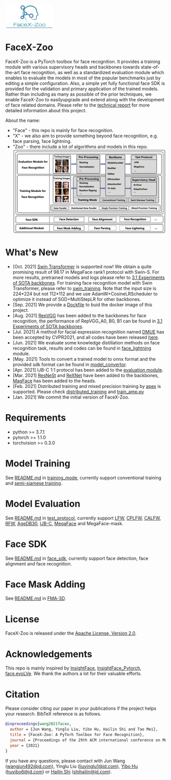 <img src="./data/images/logo.png" width="150" >

# FaceX-Zoo
FaceX-Zoo is a PyTorch toolbox for face recognition. It provides a training module with various supervisory heads and backbones towards state-of-the-art face recognition, as well as a standardized evaluation module which enables to evaluate the models in most of the popular benchmarks just by editing a simple configuration. Also, a simple yet fully functional face SDK is provided for the validation and primary application of the trained models. Rather than including as many as possible of the prior techniques, we enable FaceX-Zoo to easilyupgrade and extend along with the development of face related domains. Please refer to the [technical report](https://arxiv.org/pdf/2101.04407.pdf) for more detailed information about this project.
  
About the name:
* "Face" - this repo is mainly for face recognition.
* "X" - we also aim to provide something beyond face recognition, e.g. face parsing, face lightning.
* "Zoo" - there include a lot of algorithms and models in this repo.
![image](data/images/arch.jpg)

# What's New
- [Oct. 2021] [Swin Transformer](https://arxiv.org/pdf/2103.14030.pdf) is supported now! We obtain a quite promising result of 98.17 in MegaFace rank1 protocol with Swin-S. For more results, pretrained models and logs please refer to [3.1 Experiments of SOTA backbones](training_mode/README.md). For training face recognition model with Swin Transformer, please refer to [swin_training](training_mode/swin_training). Note that the input size is 224\*224 but not 112\*112 and we use AdamW+CosineLRScheduler to optimize it instead of SGD+MultiStepLR for other backbones.
- [Sep. 2021] We provide a [Dockfile](docker/Dockerfile) to buid the docker image of this project.
- [Aug. 2021] [RepVGG](https://arxiv.org/pdf/2101.03697.pdf) has been added to the backbones for face recognition, the performance of RepVGG_A0, B0, B1 can be found in [3.1 Experiments of SOTA backbones](training_mode).
- [Jul. 2021] A method for facial expression recognition named [DMUE](https://openaccess.thecvf.com/content/CVPR2021/papers/She_Dive_Into_Ambiguity_Latent_Distribution_Mining_and_Pairwise_Uncertainty_Estimation_CVPR_2021_paper.pdf) has been accepted by CVPR2021, and all codes have been released [here](addition_module/DMUE).
- [Jun. 2021] We evaluate some knowledge distillation methods on face recognition task, results and codes can be found in [face_lightning](addition_module/face_lightning/KDF) module.
- [May. 2021] Tools to convert a trained model to onnx format and the provided sdk format can be found in [model_convertor](addition_module/model_convertor).
- [Apr. 2021] IJB-C 1:1 protocol has been added to the [evaluation module](test_protocol/test_ijbc.sh).
- [Mar. 2021] [ResNeSt](https://hangzhang.org/files/resnest.pdf) and [ReXNet](https://arxiv.org/pdf/2007.00992.pdf) have been added to the backbones, [MagFace](https://arxiv.org/pdf/2103.06627.pdf) has been added to the heads. 
- [Feb. 2021] Distributed training and mixed precision training by [apex](https://github.com/NVIDIA/apex) is supported. Please check [distributed_training](training_mode/distributed_training) and [train_amp.py](training_mode/conventional_training/train_amp.py)
- [Jan. 2021] We commit the initial version of FaceX-Zoo.

# Requirements
* python >= 3.7.1
* pytorch >= 1.1.0
* torchvision >= 0.3.0 

# Model Training  
See [README.md](training_mode/README.md) in [training_mode](training_mode), currently support conventional training and [semi-siamese training](https://arxiv.org/abs/2007.08398).
# Model Evaluation  
See [README.md](test_protocol/README.md) in [test_protocol](test_protocol), currently support [LFW](https://people.cs.umass.edu/~elm/papers/lfw.pdf), [CPLFW](http://www.whdeng.cn/CPLFW/Cross-Pose-LFW.pdf), [CALFW](https://arxiv.org/abs/1708.08197), [RFW](https://arxiv.org/abs/1812.00194), [AgeDB30](https://core.ac.uk/download/pdf/83949017.pdf), [IJB-C](http://biometrics.cse.msu.edu/Publications/Face/Mazeetal_IARPAJanusBenchmarkCFaceDatasetAndProtocol_ICB2018.pdf), [MegaFace](https://arxiv.org/abs/1512.00596) and MegaFace-mask.
# Face SDK
See [README.md](face_sdk/README.md) in [face_sdk](face_sdk), currently support face detection, face alignment and face recognition.
# Face Mask Adding
See [README.md](addition_module/face_mask_adding/FMA-3D/README.md) in [FMA-3D](addition_module/face_mask_adding/FMA-3D).

# License
FaceX-Zoo is released under the [Apache License, Version 2.0](LICENSE).

# Acknowledgements
This repo is mainly inspired by [InsightFace](https://github.com/deepinsight/insightface), [InsightFace_Pytorch](https://github.com/TreB1eN/InsightFace_Pytorch), [face.evoLVe](https://github.com/ZhaoJ9014/face.evoLVe.PyTorch/blob/master/README.md). We thank the authors a lot for their valuable efforts.

# Citation
Please consider citing our paper in your publications if the project helps your research. BibTeX reference is as follows.
```BibTeX
@inproceedings{wang2021facex,
  author = {Jun Wang, Yinglu Liu, Yibo Hu, Hailin Shi and Tao Mei},
  title = {FaceX-Zoo: A PyTorh Toolbox for Face Recognition},
  journal = {Proceedings of the 29th ACM international conference on Multimedia},
  year = {2021}
}
```
If you have any questions, please contact with Jun Wang (wangjun492@jd.com), Yinglu Liu (liuyinglu1@jd.com), [Yibo Hu](https://aberhu.github.io/) (huyibo6@jd.com) or [Hailin Shi](https://sites.google.com/view/hailin-shi) (shihailin@jd.com).
